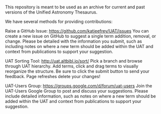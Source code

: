 This repository is meant to be used as an archive for current and past versions of the Unified Astronomy Thesaurus.

We have several methods for providing contributions:

Raise a GitHub Issue: https://github.com/katieefrey/UAT/issues
You can create a new issue on GitHub to suggest a single term addition, removal, or change.  Please be detailed with the information you submit, such as including notes on where a new term should be added within the UAT and context from publications to support your suggestion.

UAT Sorting Tool: http://uat.altbibl.io/sort/
Pick a branch and browse through UAT hierarchy. Add terms, click and drag terms to visually reorganize the structure.  Be sure to click the submit button to send your feedback. Page refreshes delete your changes!

UAT-Users Group: https://groups.google.com/d/forum/uat-users
Join the UAT-Users Google Group to post and discuss your suggestions.  Please include detailed information, such as notes on where a new term should be added within the UAT and context from publications to support your suggestion.
